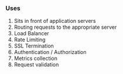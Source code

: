 ### Uses
1. Sits in front of application servers
2. Routing requests to the appropriate server
3. Load Balancer
4. Rate Limiting
5. SSL Termination
6. Authentication / Authorization
7. Metrics collection 
8. Request validation